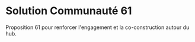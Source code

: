 # Solution Communauté 61

Proposition 61 pour renforcer l'engagement et la co-construction autour du hub.
